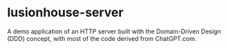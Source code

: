 # lusionhouse-server
A demo application of an HTTP server built with the Domain-Driven Design (DDD) concept, with most of the code derived from ChatGPT.com.


